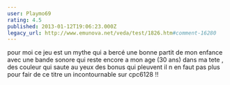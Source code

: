 ```yaml
---
user: Playmo69
rating: 4.5
published: 2013-01-12T19:06:23.000Z
legacy_url: http://www.emunova.net/veda/test/1826.htm#comment-16280
---
```

pour moi ce jeu est un mythe qui a bercé une bonne partit de mon enfance avec une bande sonore qui reste encore a mon age (30 ans) dans ma tete , des couleur qui saute au yeux des bonus qui pleuvent il n en faut pas plus pour fair de ce titre un incontournable sur cpc6128 !!